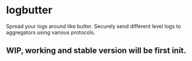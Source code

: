# logbutter
Spread your logs around like butter. Securely send different level logs to aggregators using various protocols. 

## WIP, working and stable version will be first init.
